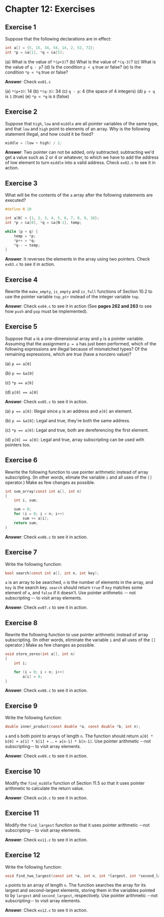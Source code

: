 # Chapter 12: Exercises

## Exercise 1
Suppose that the following declarations are in effect:
```c
int a[] = {5, 15, 34, 54, 14, 2, 52, 72};
int *p = &a[1], *q = &a[5];
```

(a) What is the value of `*(p+3)`?
(b) What is the value of `*(q-3)`?
(c) What is the value of `q - p`?
(d) Is the condition `p < q` true or false?
(e) Is the condition `*p < *q` true or false?

**Answer**: Check `ex01.c`

(a) `*(p+3)`: 14
(b) `*(q-3)`: 34
(c) `q - p`: 4 (the space of 4 integers)
(d) `p < q` is `1` (true)
(e) `*p < *q` is `0` (false)

## Exercise 2
Suppose that `high`, `low` and `middle` are all pointer variables of the same type, and that `low` and `high` point to elements of an array. Why is the following statement illegal, and how could it be fixed?
```c
middle = (low + high) / 2;
```

**Answer**: Two pointer can not be added, only subtracted; subtracting we'd get a value such as 2 or 4 or whatever, to which we have to add the address of low element to turn `middle` into a valid address. Check `ex02.c` to see it in action.

## Exercise 3
What will be the contents of the `a` array after the following statements are executed?
```c
#define N 10

int a[N] = {1, 2, 3, 4, 5, 6, 7, 8, 9, 10};
int *p = &a[0], *q = &a[N-1], temp;

while (p < q) {
    temp = *p;
    *p++ = *q;
    *q-- = temp;
}
```

**Answer**: It reverses the elements in the array using two pointers. Check `ex03.c` to see it in action.

## Exercise 4
Rewrite the `make_empty`, `is_empty` and `is_full` functions of Section 10.2 to use the pointer variable `top_ptr` instead of the integer variable `top`.

**Answer**: Check `ex04.c` to see it in action (See **pages 262 and 263** to see how `push` and `pop` must be implemented).

## Exercise 5
Suppose that `a` is a one-dimensional array and `p` is a pointer variable. Assuming that the assignment `p = a` has just been performed, which of the following expressions are illegal because of mismatched types? Of the remaining expressions, which are true (have a nonzero value)?

(a) `p == a[0]`

(b) `p == &a[0]`

(c) `*p == a[0]`

(d) `p[0] == a[0]`

**Answer**: Check `ex05.c` to see it in action.

(a) `p == a[0]`: Illegal since `p` is an address and `a[0]` an element.

(b) `p == &a[0]`: Legal and true, they're both the same address.

(c) `*p == a[0]`: Legal and true, both are dereferencing the first element.

(d) `p[0] == a[0]`: Legal and true, array subscripting can be used with pointers too.

## Exercise 6
Rewrite the following function to use pointer arithmetic instead of array subscripting. (In other words, elimate the variable `i` and all uses of the `[]` operator.) Make as few changes as possible.
```c
int sum_array(const int a[], int n)
{
    int i, sum;

    sum = 0;
    for (i = 0; i < n; i++)
        sum += a[i];
    return sum;
}
```

**Answer**: Check `ex06.c` to see it in action.

## Exercise 7
Write the following function:
```c
bool search(const int a[], int n, int key);
```

`a` is an array to be searched, `n` is the number of elements in the array, and `key` is the search key. `search` should return `true` if `key` matches some element of `a`, and `false` if it doesn't. Use pointer arithmetic -- not subscripting -- to visit array elements.

**Answer**: Check `ex07.c` to see it in action.

## Exercise 8
Rewrite the following function to use pointer arithmetic instead of array subscripting. (In other words, eliminate the variable `i` and all uses of the `[]` operator.) Make as few changes as possible.
```c
void store_zeros(int a[], int n)
{
    int i;

    for (i = 0; i < n; i++)
        a[i] = 0;
}
```

**Answer**: Check `ex08.c` to see it in action.

## Exercise 9
Write the following function:
```c
double inner_product(const double *a, const double *b, int n);
```

`a` and `b` both point to arrays of length `n`. The function should return `a[0] * b[0] + a[1] * b[1] +` ... `+ a[n-1] * b[n-1]`. Use pointer arithmetic --not subscripting-- to visit array elements.

**Answer**: Check `ex09.c` to see it in action.

## Exercise 10
Modify the `find_middle` function of Section 11.5 so that it uses pointer arithmetic to calculate the return value.

**Answer**: Check `ex10.c` to see it in action.

## Exercise 11
Modify the `find_largest` function so that it uses pointer arithmetic --not subscripting-- to visit array elements.

**Answer**: Check `ex11.c` to see it in action.

## Exercise 12
Write the following function:
```c
void find_two_largest(const int *a, int n, int *largest, int *second_largest);
```

`a` points to an array of length `n`. The function searches the array for its largest and second-largest elements, storing them in the variables pointed to by `largest` and `second_largest`, respectively. Use pointer arithmetic --not subscripting-- to visit array elements.

**Answer**: Check `ex12.c` to see it in action.
